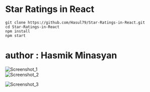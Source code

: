 # Star Ratings in React

```
git clone https://github.com/Hasul79/Star-Ratings-in-React.git
cd Star-Ratings-in-React
npm install
npm start
```
# author   :    Hasmik Minasyan 



![Screenshot_1](https://user-images.githubusercontent.com/95657084/212393652-8f26ba94-09b6-41cf-a305-50132f0f1f06.png)
<br />
![Screenshot_2](https://user-images.githubusercontent.com/95657084/212393703-a2d06587-1514-43e0-92b2-dbcdb0f910c4.png)
<br />

![Screenshot_3](https://user-images.githubusercontent.com/95657084/212394389-1f97b1e2-3877-4c7d-be57-4706f86ebe4b.png)
